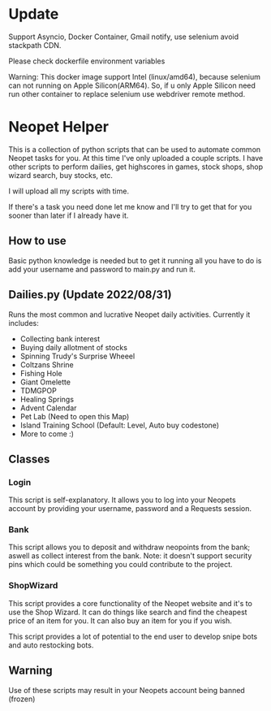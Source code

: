 # Update

Support Asyncio, Docker Container, Gmail notify, use selenium avoid stackpath CDN.

Please check dockerfile environment variables

Warning:
This docker image support Intel (linux/amd64), because selenium can not running on Apple Silicon(ARM64).
So, if u only Apple Silicon need run other container to replace selenium use webdriver remote method.

# Neopet Helper
This is a collection of python scripts that can be used to automate common Neopet tasks for you. At this time I've only uploaded a couple scripts. I have other scripts to perform dailies, get highscores in games, stock shops, shop wizard search, buy stocks, etc.

I will upload all my scripts with time.

If there's a task you need done let me know and I'll try to get that for you sooner than later if I already have it.

## How to use
Basic python knowledge is needed but to get it running all you have to do is add your username and password to main.py and run it.

## Dailies.py (Update 2022/08/31)
Runs the most common and lucrative Neopet daily activities. Currently it includes: <br>
* Collecting bank interest
* Buying daily allotment of stocks
* Spinning Trudy's Surprise Wheeel
* Coltzans Shrine
* Fishing Hole
* Giant Omelette
* TDMGPOP
* Healing Springs
* Advent Calendar
* Pet Lab (Need to open this Map)
* Island Training School (Default: Level, Auto buy codestone)
* More to come :)

## Classes
### Login
This script is self-explanatory. It allows you to log into your Neopets account by providing your username, password and a Requests session.

### Bank
This script allows you to deposit and withdraw neopoints from the bank; aswell as collect interest from the bank. Note: it doesn't support security pins which could be something you could contribute to the project.

### ShopWizard
This script provides a core functionality of the Neopet website and it's to use the Shop Wizard. It can do things like search and find the cheapest price of an item for you. It can also buy an item for you if you wish.

This script provides a lot of potential to the end user to develop snipe bots and auto restocking bots.

## Warning
Use of these scripts may result in your Neopets account being banned (frozen)
